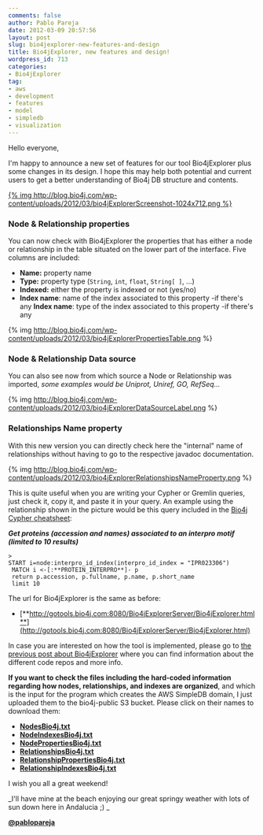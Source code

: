 ```yaml
---
comments: false
author: Pablo Pareja
date: 2012-03-09 20:57:56
layout: post
slug: bio4jexplorer-new-features-and-design
title: Bio4jExplorer, new features and design!
wordpress_id: 713
categories:
- Bio4jExplorer
tag:
- aws
- development
- features
- model
- simpledb
- visualization
---
```


Hello everyone,

I'm happy to announce a new set of features for our tool Bio4jExplorer plus some changes in its design. I hope this may help both potential and current users to get a better understanding of Bio4j DB structure and contents.

[{% img http://blog.bio4j.com/wp-content/uploads/2012/03/bio4jExplorerScreenshot-1024x712.png %}](http://gotools.bio4j.com:8080/Bio4jExplorerServer/Bio4jExplorer.html)

### Node & Relationship properties

You can now check with Bio4jExplorer the properties that has either a node or relationship in the table situated on the lower part of the interface. Five columns are included:

- **Name:** property name
- **Type:** property type (`String`, `int`, `float`, `String[ ]`, ...)
- **Indexed:** either the property is indexed or not (yes/no)
- **Index name**: name of the index associated to this property -if there's any 
**Index name**: type of the index associated to this property -if there's any 

{% img http://blog.bio4j.com/wp-content/uploads/2012/03/bio4jExplorerPropertiesTable.png %}

### Node & Relationship Data source

You can also see now from which source a Node or Relationship was imported, _some examples would be Uniprot, Uniref, GO, RefSeq..._

{% img http://blog.bio4j.com/wp-content/uploads/2012/03/bio4jExplorerDataSourceLabel.png %}

### Relationships Name property

With this new version you can directly check here the "internal" name of relationships without having to go to the respective javadoc documentation. 

{% img http://blog.bio4j.com/wp-content/uploads/2012/03/bio4jExplorerRelationshipsNameProperty.png %}

This is quite useful when you are writing your Cypher or Gremlin queries, just check it, copy it, and paste it in your query.  An example using the relationship shown in the picture would be this query included in the [Bio4j Cypher cheatsheet](https://github.com/bio4j/Bio4j/wiki/Bio4j-cypher-cheat-sheet):

**_Get proteins (accession and names) associated to an interpro motif (limited to 10 results)_**

```
> 
START i=node:interpro_id_index(interpro_id_index = "IPR023306")
 MATCH i <-[:**PROTEIN_INTERPRO**]- p
 return p.accession, p.fullname, p.name, p.short_name
 limit 10
```

The url for Bio4jExplorer is the same as before:

- [**http://gotools.bio4j.com:8080/Bio4jExplorerServer/Bio4jExplorer.html**](http://gotools.bio4j.com:8080/Bio4jExplorerServer/Bio4jExplorer.html)

In case you are interested on how the tool is implemented, please go to [the previous post about Bio4jExplorer](blog//2011/10/bio4jexplorer-familiarize-yourself-with-bio4j-nodes-and-relationships) where you can find information about the different code repos and more info.

**If you want to check the files including the hard-coded information regarding how nodes, relationships, and indexes are organized**, and which is the input for the program which creates the AWS SimpleDB domain, I just uploaded them to the bio4j-public S3 bucket. Please click on their names to download them:

- [**NodesBio4j.txt**](https://s3-eu-west-1.amazonaws.com/bio4j-public/simple-db-files/NodesBio4j.txt)
- [**NodeIndexesBio4j.txt**](https://s3-eu-west-1.amazonaws.com/bio4j-public/simple-db-files/NodeIndexesBio4j.txt)
- [**NodePropertiesBio4j.txt**](https://s3-eu-west-1.amazonaws.com/bio4j-public/simple-db-files/NodePropertiesBio4j.txt)
- [**RelationshipsBio4j.txt**](https://s3-eu-west-1.amazonaws.com/bio4j-public/simple-db-files/RelationshipsBio4j.txt)
- [**RelationshipPropertiesBio4j.txt**](https://s3-eu-west-1.amazonaws.com/bio4j-public/simple-db-files/RelationshipPropertiesBio4j.txt)
- [**RelationshipIndexesBio4j.txt**](https://s3-eu-west-1.amazonaws.com/bio4j-public/simple-db-files/RelationshipIndexesBio4j.txt)


I wish you all a great weekend!

_I'll have mine at the beach enjoying our great springy weather with lots of sun down here in Andalucia ;) _

[**@pablopareja**](http://www.twitter.com/pablopareja)
